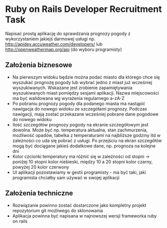 # Ruby on Rails Developer Recruitment Task

Napisać prostą aplikację do sprawdzania prognozy pogody z wykorzystaniem jakiejś darmowej usługi np. http://apidev.accuweather.com/developers/ lub http://openweathermap.org/api (do wyboru programisty)

## Założenia biznesowe

- Na pierwszym widoku będzie można podać miasto dla którego chce się wyszukać prognozę pogody lub wybrać jedno z miast już wcześniej wyszukiwanych. Wskazane jest zrobienie zapamiętywania wyszukiwanych miast pomiędzy sesjami aplikacji. Nazwa miejscowości ma być walidowana wg wyrażenia regularnego a-zA-Z
- Po pobraniu prognozy pogody dla podanego miasta ma nastąpić nawigacja do nowego widoku ze szczegółami prognozy. Podczas nawigacji, mają zostać przekazane wcześniej pobrane dane pogodowe do nowego widoku
- Ilość szczegółów prognozy pogody na ekranie szczegółowym jest dowolna. Może być np. temperatura aktualna, stan zachmurzenia, możliwość opadów, tabelka z temperaturami na najbliższe godziny itd w zależności co uda się pobrać z usługi. Po przejściu na ekran szczegółów mogą być dociągane jakieś dodatkowe dane, np. prognoza na kolejne dni
- Kolor czcionki temperatury ma różnić się w zależności od stopni -> poniżej 10 stopni kolor niebieski, między 10 a 20 stopni kolor czarny, powyżej 20 kolor czerwony
- UI aplikacji pozostawiamy w gestii programisty - ma być taki, jaki programista chciałby sam używać w swojej aplikacji

## Założenia techniczne

- Rozwiązanie powinno zostać dostarczone jako kompletny projekt repozytorium git możliwego do sklonowania
- Aplikacja powinna być napisana w najnowszej wersji frameworka ruby on rails
